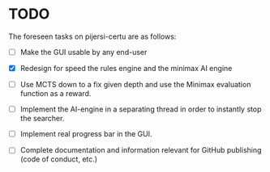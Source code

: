 # TODO
The foreseen tasks on pijersi-certu are as follows:

- [ ] Make the GUI usable by any end-user
- [x] Redesign for speed the rules engine and the minimax AI engine
- [ ] Use MCTS down to a fix given depth and use the Minimax evaluation function as a reward.
- [ ] Implement the AI-engine in a separating thread in order to instantly stop the searcher.
- [ ] Implement real progress bar in the GUI.
- [ ] Complete documentation and information relevant for GitHub publishing (code of conduct, etc.)

